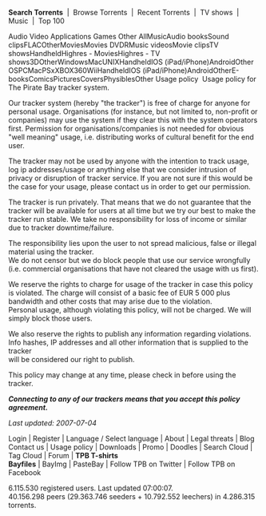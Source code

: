 **Search Torrents**  |  Browse Torrents  |  Recent Torrents  |  TV shows  |  Music  |  Top 100  
  
Audio Video Applications Games Other AllMusicAudio booksSound clipsFLACOtherMoviesMovies DVDRMusic videosMovie clipsTV showsHandheldHighres - MoviesHighres - TV shows3DOtherWindowsMacUNIXHandheldIOS (iPad/iPhone)AndroidOther OSPCMacPSxXBOX360WiiHandheldIOS (iPad/iPhone)AndroidOtherE-booksComicsPicturesCoversPhysiblesOther Usage policy  Usage policy for The Pirate Bay tracker system.

Our tracker system (hereby "the tracker") is free of charge for anyone for personal usage. Organisations (for instance, but not limited to, non-profit or companies) may use the system if they clear this with the system operators first. Permission for organisations/companies is not needed for obvious "well meaning" usage, i.e. distributing works of cultural benefit for the end user.

The tracker may not be used by anyone with the intention to track usage, log ip addresses/usage or anything else that we consider intrusion of privacy or disruption of tracker service. If you are not sure if this would be the case for your usage, please contact us in order to get our permission.

The tracker is run privately. That means that we do not guarantee that the tracker will be available for users at all time but we try our best to make the tracker run stable. We take no responsibility for loss of income or similar due to tracker downtime/failure.

The responsibility lies upon the user to not spread malicious, false or illegal material using the tracker.  
We do not censor but we do block people that use our service wrongfully (i.e. commercial organisations that have not cleared the usage with us first).

We reserve the rights to charge for usage of the tracker in case this policy is violated. The charge will consist of a basic fee of EUR 5 000 plus bandwidth and other costs that may arise due to the violation.  
Personal usage, although violating this policy, will not be charged. We will simply block those users.

We also reserve the rights to publish any information regarding violations. Info hashes, IP addresses and all other information that is supplied to the tracker  
will be considered our right to publish.

This policy may change at any time, please check in before using the tracker.

_**Connecting to any of our trackers means that you accept this policy agreement.**_

_Last updated: 2007-07-04_

Login | Register | Language / Select language | About | Legal threats | Blog  
Contact us | Usage policy | Downloads | Promo | Doodles | Search Cloud | Tag Cloud | Forum | **TPB T-shirts**  
**Bayfiles** | BayImg | PasteBay | Follow TPB on Twitter | Follow TPB on Facebook  

6.115.530 registered users. Last updated 07:00:07.  
40.156.298 peers (29.363.746 seeders + 10.792.552 leechers) in 4.286.315 torrents.